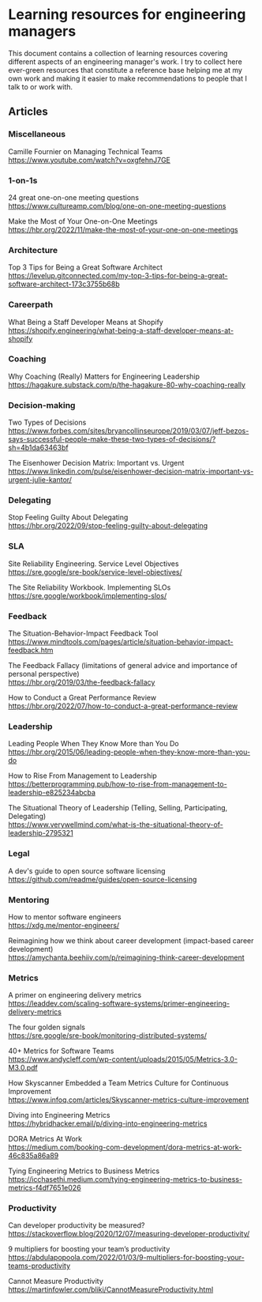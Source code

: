 # Learning resources for engineering managers
This document contains a collection of learning resources covering different aspects of an engineering manager's work.
I try to collect here ever-green resources that constitute a reference base helping me at my own work and making it easier to make recommendations to people that I talk to or work with.

## Articles
### Miscellaneous
Camille Fournier on Managing Technical Teams  
https://www.youtube.com/watch?v=oxgfehnJ7GE

### 1-on-1s
24 great one-on-one meeting questions  
https://www.cultureamp.com/blog/one-on-one-meeting-questions

Make the Most of Your One-on-One Meetings  
https://hbr.org/2022/11/make-the-most-of-your-one-on-one-meetings

### Architecture
Top 3 Tips for Being a Great Software Architect  
https://levelup.gitconnected.com/my-top-3-tips-for-being-a-great-software-architect-173c3755b68b

### Careerpath
What Being a Staff Developer Means at Shopify  
https://shopify.engineering/what-being-a-staff-developer-means-at-shopify

### Coaching
Why Coaching (Really) Matters for Engineering Leadership  
https://hagakure.substack.com/p/the-hagakure-80-why-coaching-really

### Decision-making
Two Types of Decisions  
https://www.forbes.com/sites/bryancollinseurope/2019/03/07/jeff-bezos-says-successful-people-make-these-two-types-of-decisions/?sh=4b1da63463bf

The Eisenhower Decision Matrix: Important vs. Urgent  
https://www.linkedin.com/pulse/eisenhower-decision-matrix-important-vs-urgent-julie-kantor/

### Delegating
Stop Feeling Guilty About Delegating  
https://hbr.org/2022/09/stop-feeling-guilty-about-delegating

### SLA
Site Reliability Engineering. Service Level Objectives  
https://sre.google/sre-book/service-level-objectives/

The Site Reliability Workbook. Implementing SLOs  
https://sre.google/workbook/implementing-slos/

### Feedback
The Situation-Behavior-Impact Feedback Tool  
https://www.mindtools.com/pages/article/situation-behavior-impact-feedback.htm

The Feedback Fallacy (limitations of general advice and importance of personal perspective)  
https://hbr.org/2019/03/the-feedback-fallacy

How to Conduct a Great Performance Review  
https://hbr.org/2022/07/how-to-conduct-a-great-performance-review

### Leadership
Leading People When They Know More than You Do  
https://hbr.org/2015/06/leading-people-when-they-know-more-than-you-do

How to Rise From Management to Leadership  
https://betterprogramming.pub/how-to-rise-from-management-to-leadership-e825234abcba

The Situational Theory of Leadership (Telling, Selling, Participating, Delegating)  
https://www.verywellmind.com/what-is-the-situational-theory-of-leadership-2795321

### Legal
A dev's guide to open source software licensing  
https://github.com/readme/guides/open-source-licensing

### Mentoring
How to mentor software engineers  
https://xdg.me/mentor-engineers/

Reimagining how we think about career development (impact-based career development)  
https://amychanta.beehiiv.com/p/reimagining-think-career-development

### Metrics
A primer on engineering delivery metrics  
https://leaddev.com/scaling-software-systems/primer-engineering-delivery-metrics

The four golden signals  
https://sre.google/sre-book/monitoring-distributed-systems/

40+ Metrics for Software Teams  
https://www.andycleff.com/wp-content/uploads/2015/05/Metrics-3.0-M3.0.pdf

How Skyscanner Embedded a Team Metrics Culture for Continuous Improvement  
https://www.infoq.com/articles/Skyscanner-metrics-culture-improvement

Diving into Engineering Metrics  
https://hybridhacker.email/p/diving-into-engineering-metrics

DORA Metrics At Work  
https://medium.com/booking-com-development/dora-metrics-at-work-46c835a86a89

Tying Engineering Metrics to Business Metrics  
https://icchasethi.medium.com/tying-engineering-metrics-to-business-metrics-f4df7651e026

### Productivity
Can developer productivity be measured?  
https://stackoverflow.blog/2020/12/07/measuring-developer-productivity/

9 multipliers for boosting your team’s productivity  
https://abdulapopoola.com/2022/01/03/9-multipliers-for-boosting-your-teams-productivity

Cannot Measure Productivity  
https://martinfowler.com/bliki/CannotMeasureProductivity.html

